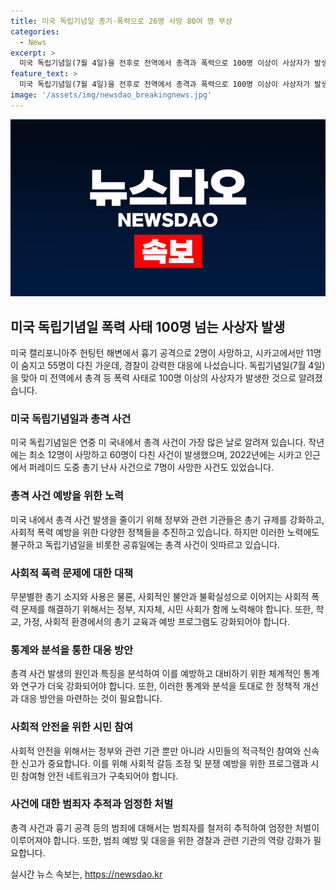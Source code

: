 ```yaml
---
title: 미국 독립기념일 총기·폭력으로 26명 사망 80여 명 부상
categories:
  - News
excerpt: >
  미국 독립기념일(7월 4일)을 전후로 전역에서 총격과 폭력으로 100명 이상이 사상자가 발생했다. 시카고에서만 11명이 숨지고 55명이 다친 것으로 파악됐으며, 캘리포니아주 헌팅턴 해변에서 흉기 공격으로 2명이 사망했다. 독립기념일은 미국 내 총격 사건이 가장 많이 발생하는 날로 알려져 있으며, 이날을 전후해 12명의 사망자와 60명의 부상자가 발생했던 바 있다.
feature_text: >
  미국 독립기념일(7월 4일)을 전후로 전역에서 총격과 폭력으로 100명 이상이 사상자가 발생했다. 시카고에서만 11명이 숨지고 55명이 다친 것으로 파악됐으며, 캘리포니아주 헌팅턴 해변에서 흉기 공격으로 2명이 사망했다. 독립기념일은 미국 내 총격 사건이 가장 많이 발생하는 날로 알려져 있으며, 이날을 전후해 12명의 사망자와 60명의 부상자가 발생했던 바 있다.
image: '/assets/img/newsdao_breakingnews.jpg'
---
```


<p><img src="/assets/img/newsdao_breakingnews.jpg" alt="flaretime 속보" /></p>

<h2 data-ke-size="size26">미국 독립기념일 폭력 사태 100명 넘는 사상자 발생</h2>

<p data-ke-size="size16">미국 캘리포니아주 헌팅턴 해변에서 흉기 공격으로 2명이 사망하고, 시카고에서만 11명이 숨지고 55명이 다친 가운데, 경찰이 강력한 대응에 나섰습니다. 독립기념일(7월 4일)을 맞아 미 전역에서 총격 등 폭력 사태로 100명 이상의 사상자가 발생한 것으로 알려졌습니다.</p>

<h3 data-ke-size="size24">미국 독립기념일과 총격 사건</h3>

<p data-ke-size="size16">미국 독립기념일은 연중 미 국내에서 총격 사건이 가장 많은 날로 알려져 있습니다. 작년에는 최소 12명이 사망하고 60명이 다친 사건이 발생했으며, 2022년에는 시카고 인근에서 퍼레이드 도중 총기 난사 사건으로 7명이 사망한 사건도 있었습니다.</p>

<h3 data-ke-size="size24">총격 사건 예방을 위한 노력</h3>

<p data-ke-size="size16">미국 내에서 총격 사건 발생을 줄이기 위해 정부와 관련 기관들은 총기 규제를 강화하고, 사회적 폭력 예방을 위한 다양한 정책들을 추진하고 있습니다. 하지만 이러한 노력에도 불구하고 독립기념일을 비롯한 공휴일에는 총격 사건이 잇따르고 있습니다.</p>

<h3 data-ke-size="size24">사회적 폭력 문제에 대한 대책</h3>

<p data-ke-size="size16">무분별한 총기 소지와 사용은 물론, 사회적인 불안과 불확실성으로 이어지는 사회적 폭력 문제를 해결하기 위해서는 정부, 지자체, 시민 사회가 함께 노력해야 합니다. 또한, 학교, 가정, 사회적 환경에서의 총기 교육과 예방 프로그램도 강화되어야 합니다.</p>

<h3 data-ke-size="size24">통계와 분석을 통한 대응 방안</h3>

<p data-ke-size="size16">총격 사건 발생의 원인과 특징을 분석하여 이를 예방하고 대비하기 위한 체계적인 통계와 연구가 더욱 강화되어야 합니다. 또한, 이러한 통계와 분석을 토대로 한 정책적 개선과 대응 방안을 마련하는 것이 필요합니다.</p>

<h3 data-ke-size="size24">사회적 안전을 위한 시민 참여</h3>

<p data-ke-size="size16">사회적 안전을 위해서는 정부와 관련 기관 뿐만 아니라 시민들의 적극적인 참여와 신속한 신고가 중요합니다. 이를 위해 사회적 갈등 조정 및 분쟁 예방을 위한 프로그램과 시민 참여형 안전 네트워크가 구축되어야 합니다.</p>

<h3 data-ke-size="size24">사건에 대한 범죄자 추적과 엄정한 처벌</h3>

<p data-ke-size="size16">총격 사건과 흉기 공격 등의 범죄에 대해서는 범죄자를 철저히 추적하여 엄정한 처벌이 이루어져야 합니다. 또한, 범죄 예방 및 대응을 위한 경찰과 관련 기관의 역량 강화가 필요합니다.</p>
실시간 뉴스 속보는, <a href="https://newsdao.kr" rel="dofollow">https://newsdao.kr</a>


